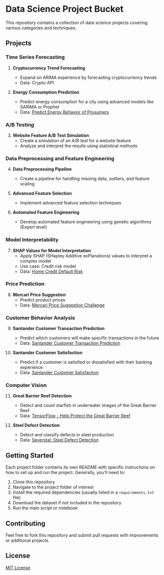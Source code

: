 # Data Science Project Bucket

This repository contains a collection of data science projects covering various categories and techniques.

## Projects

### Time Series Forecasting

1. **Cryptocurrency Trend Forecasting**
   - Expand on ARIMA experience by forecasting cryptocurrency trends
   - Data: Crypto API

2. **Energy Consumption Prediction**
   - Predict energy consumption for a city using advanced models like SARIMA or Prophet
   - Data: [Predict Energy Behavior of Prosumers](https://www.kaggle.com/competitions/predict-energy-behavior-of-prosumers/data)

### A/B Testing

3. **Website Feature A/B Test Simulation**
   - Create a simulation of an A/B test for a website feature
   - Analyze and interpret the results using statistical methods

### Data Preprocessing and Feature Engineering

4. **Data Preprocessing Pipeline**
   - Create a pipeline for handling missing data, outliers, and feature scaling

5. **Advanced Feature Selection**
   - Implement advanced feature selection techniques

6. **Automated Feature Engineering**
   - Develop automated feature engineering using genetic algorithms (Expert level)

### Model Interpretability

7. **SHAP Values for Model Interpretation**
   - Apply SHAP (SHapley Additive exPlanations) values to interpret a complex model
   - Use case: Credit risk model
   - Data: [Home Credit Default Risk](https://www.kaggle.com/competitions/home-credit-default-risk)

### Price Prediction

8. **Mercari Price Suggestion**
   - Predict product prices
   - Data: [Mercari Price Suggestion Challenge](https://www.kaggle.com/competitions/mercari-price-suggestion-challenge/data)

### Customer Behavior Analysis

9. **Santander Customer Transaction Prediction**
   - Predict which customers will make specific transactions in the future
   - Data: [Santander Customer Transaction Prediction](https://www.kaggle.com/competitions/santander-customer-transaction-prediction)

10. **Santander Customer Satisfaction**
    - Predict if a customer is satisfied or dissatisfied with their banking experience
    - Data: [Santander Customer Satisfaction](https://www.kaggle.com/competitions/santander-customer-satisfaction)

### Computer Vision

11. **Great Barrier Reef Detection**
    - Detect and count starfish in underwater images of the Great Barrier Reef
    - Data: [TensorFlow - Help Protect the Great Barrier Reef](https://www.kaggle.com/competitions/tensorflow-great-barrier-reef/data)

12. **Steel Defect Detection**
    - Detect and classify defects in steel production
    - Data: [Severstal: Steel Defect Detection](https://www.kaggle.com/competitions/severstal-steel-defect-detection/data)

## Getting Started

Each project folder contains its own README with specific instructions on how to set up and run the project. Generally, you'll need to:

1. Clone this repository
2. Navigate to the project folder of interest
3. Install the required dependencies (usually listed in a `requirements.txt` file)
4. Download the dataset if not included in the repository
5. Run the main script or notebook

## Contributing

Feel free to fork this repository and submit pull requests with improvements or additional projects.

## License

[MIT License](https://opensource.org/licenses/MIT)
